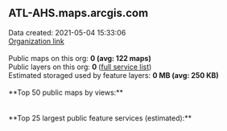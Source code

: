 <h2>ATL-AHS.maps.arcgis.com</h2> Data created: 2021-05-04 15:33:06 <br /><a target='new' href='https://ATL-AHS.maps.arcgis.com'>Organization link</a><br /><br />Public maps on this org: <b>0 (avg: 122 maps)</b><br />Public layers on this org: <b>0 </b>(<a target='new' href='https://services.arcgis.com/2zcR5kLJwERUWtfm/ArcGIS/rest/services'>full service list</a>)<br />Estimated storaged used by feature layers: <b>0 MB (avg: 250 KB)</b><br /><br />**Top 50 public maps by views:**<br /><br /><br />**Top 25 largest public feature services (estimated):**<br />